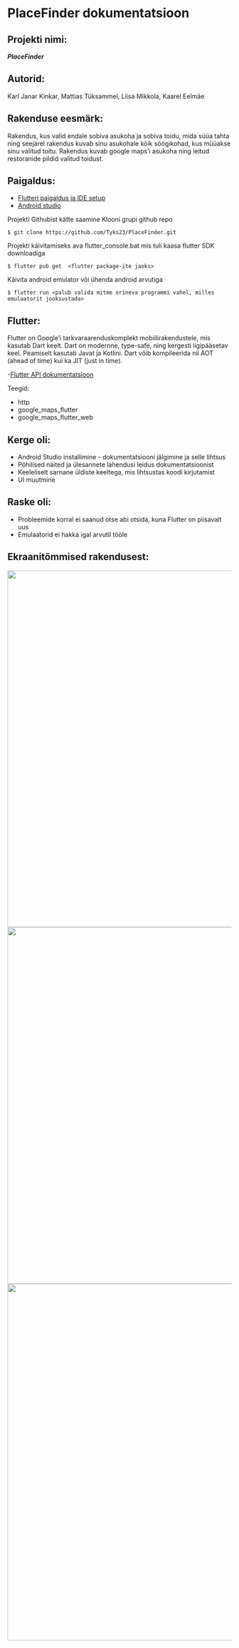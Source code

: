 # PlaceFinder dokumentatsioon

## Projekti nimi: 
***PlaceFinder***

## Autorid: 
Karl Janar Kinkar, Mattias Tüksammel, Liisa Mikkola, Kaarel Eelmäe

## Rakenduse eesmärk:
Rakendus, kus valid endale sobiva asukoha ja sobiva toidu, mida süüa tahta ning seejärel rakendus kuvab sinu asukohale kõik söögikohad, kus müüakse sinu valitud toitu. Rakendus kuvab google maps’i asukoha ning leitud restoranide pildid valitud toidust.

## Paigaldus:
- [Flutteri paigaldus ja IDE setup](https://docs.flutter.dev/get-started/install)
- [Android studio](https://developer.android.com/studio)

Projekti Githubist kätte saamine 
Klooni grupi github repo
```
$ git clone https://github.com/Tyks23/PlaceFinder.git
```
Projekti käivitamiseks ava flutter_console.bat mis tuli kaasa flutter SDK downloadiga
```
$ flutter pub get  <flutter package-ite jaoks>
```
Käivita android emulator või ühenda android arvutiga
```
$ flutter run <palub valida mitme erineva programmi vahel, milles emulaatorit jooksustada>
```

## Flutter:
Flutter on Google’i tarkvaraarenduskomplekt mobiilirakendustele, mis kasutab Dart keelt. Dart on modernne, type-safe, ning kergesti ligipääsetav keel. Peamiselt kasutab Javat ja Kotlini. 
Dart võib kompileerida nii AOT (ahead of time) kui ka JIT (just in time).

-[Flutter API dokumentatsioon](https://api.flutter.dev/)

Teegid: 
- http
- google_maps_flutter
- google_maps_flutter_web


## Kerge oli:

- Android Studio installimine - dokumentatsiooni jälgimine ja selle lihtsus
- Põhilised näited ja ülesannete lahendusi leidus dokumentatsioonist
- Keeleliselt sarnane üldiste keeltega, mis lihtsustas koodi kirjutamist
- UI muutmine

## Raske oli: 

- Probleemide korral ei saanud otse abi otsida, kuna Flutter on piisavalt uus
- Emulaatorid ei hakka igal arvutil tööle

## Ekraanitõmmised rakendusest:
<img src="https://user-images.githubusercontent.com/70900290/168491438-e8cb5c40-69a9-40a7-86d6-2c9455d3ae41.png" height="800">
<img src="https://user-images.githubusercontent.com/70900290/168491441-617e8dec-f7a6-42de-a249-300ec3db0533.png" height="800">
<img src="https://user-images.githubusercontent.com/70900290/168491444-dc32fd5e-e64c-4f91-b2b2-7a86637bd93e.png" height="800">

